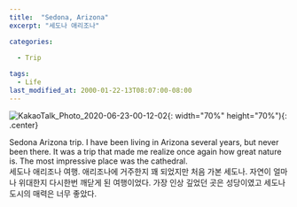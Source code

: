 ```yaml
---
title:  "Sedona, Arizona"
excerpt: "세도나 애리조나"

categories:
  
  - Trip

tags:
  - Life
last_modified_at: 2000-01-22-13T08:07:00-08:00
---
```


![KakaoTalk_Photo_2020-06-23-00-12-02](https://user-images.githubusercontent.com/43649503/85304220-75cbf500-b4e6-11ea-917c-8cc2ac8c7ded.jpeg){: width="70%" height="70%"){: .center}

<div style="text-align: left">Sedona Arizona trip. I have been living in Arizona several years, but never been there. It was a trip that made me realize once again how great nature is. The most impressive place was the cathedral.</div>

<div style="text-align: left">세도나 애리조나 여행. 애리조나에 거주한지 꽤 되었지만 처음 가본 세도나. 자연이 얼마나 위대한지 다시한번 깨닫게 된 여행이었다. 가장 인상 깊었던 곳은 성당이였고 세도나 도시의 매력은 너무 좋았다.</div>
